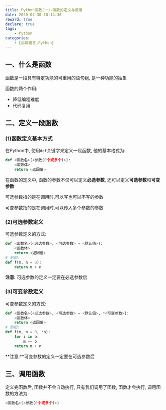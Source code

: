 ```yaml
---
title: Python函数(一)-函数的定义与使用
date: 2020-04-30 18:14:36
reward: true
declare: true
tags: 
	- Python
categories: 
	- [后端语言,Python]
---
```


## 一、什么是函数

函数是一段具有特定功能的可重用的语句组, 是一种功能的抽象

函数的两个作用:

* 降低编程难度
* 代码复用

## 二、定义一段函数

### (1)函数定义基本方式

在Python中, 使用``def``关键字来定义一段函数, 他的基本格式为:

```python
def <函数名>(<参数(0个或多个)>):
    <函数体>
    return <返回值>
```

在函数的定义中, 函数的参数不仅可以定义**必选参数**, 还可以定义**可选参数**和**可变参数**

可选参数指的是在调用时,可以写也可以不写的参数

可变参数指的是在调用时,可以传入多个参数的参数

<!--more-->

### (2)可选参数定义

可选参数定义的方式: 

```python
def <函数名>(<必选参数>, <可选参数> = <默认值>):
    <函数体>
    return <返回值>
# 例如:
def f(m, n = 0):
    return m + n
```

**注意:** 可选参数的定义一定要在必选参数后

### (3)可变参数定义

可变参数定义的方式: 

```python
def <函数名>(<必选参数>, <可选参数> = <默认值>, *<可变参数>):
    <函数体>
    return <返回值>
# 例如:
def f(m, n = 0, *b):
    for i in b:
        m += b
    return m + n
```

**注意:**可变参数的定义一定要在可选参数后

## 三、调用函数

定义完函数后, 函数并不会自动执行, 只有我们调用了函数, 函数才会执行, 调用函数的方法为: 

```python
<函数名>(<参数(0个或多个)>)
```

